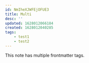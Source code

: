 ```yaml
---
id: NmIheXJWFEjOFUE3
title: Multi
desc: ''
updated: 1628012066184
created: 1628012040285
tags:
    - test1
    - test2
---
```


This note has multiple frontmatter tags.